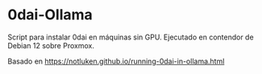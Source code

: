 # 0dai-Ollama

Script para instalar 0dai en máquinas sin GPU. Ejecutado en contendor de Debian 12 sobre Proxmox.

Basado en https://notluken.github.io/running-0dai-in-ollama.html
